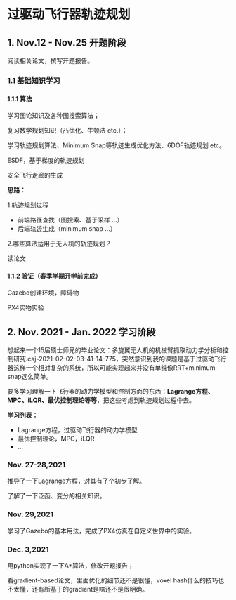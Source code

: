 # 过驱动飞行器轨迹规划

## 1. Nov.12 - Nov.25 开题阶段

阅读相关论文，撰写开题报告。

### 1.1 基础知识学习

#### 1.1.1 算法

学习图论知识及各种图搜索算法；

复习数学规划知识（凸优化、牛顿法 etc.）；

学习轨迹规划算法、Minimum Snap等轨迹生成优化方法、6DOF轨迹规划 etc。

ESDF，基于梯度的轨迹规划

安全飞行走廊的生成

**思路：**

1.轨迹规划过程

* 前端路径查找（图搜索、基于采样 ...）
* 后端轨迹生成（minimum snap ...）

2.哪些算法适用于无人机的轨迹规划？

读论文

#### 1.1.2 验证（春季学期开学前完成）

Gazebo创建环境，障碍物

PX4实物实验

## 2. Nov. 2021 - Jan. 2022 学习阶段

想起来一个15届硕士师兄的毕业论文：多旋翼无人机的机械臂抓取动力学分析和控制研究.caj-2021-02-02-03-41-14-775，突然意识到我的课题是基于过驱动飞行器这样一个相对复杂的系统，所以可能实现起来并没有单纯像RRT+minimum-snap这么简单。

要多学习理解一下飞行器的动力学模型和控制方面的东西：**Lagrange方程、MPC、iLQR、最优控制理论等等**，把这些考虑到轨迹规划过程中去。

**学习列表：**

* Lagrange方程，过驱动飞行器的动力学模型
* 最优控制理论，MPC，iLQR
* ...

### Nov. 27-28,2021 

推导了一下Lagrange方程，对其有了个初步了解。

了解了一下泛函、变分的相关知识。

### Nov. 29,2021 

学习了Gazebo的基本用法，完成了PX4仿真在自定义世界中的实验。

### Dec. 3,2021

用python实现了一下A*算法，修改开题报告；

看gradient-based论文，里面优化的细节还不是很懂，voxel hash什么的技巧也不太懂，还有所基于的gradient是啥还不是很明确。